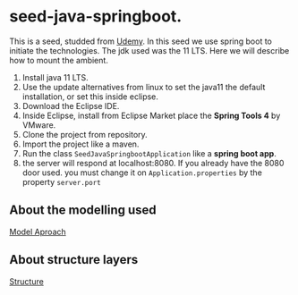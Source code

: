 # seed-java-springboot.
This is a seed, studded from [Udemy](https://www.udemy.com/course/spring-boot-ionic/). In this seed we use spring boot to initiate the technologies. The jdk used was the 11 LTS. Here we will describe how to mount the ambient.

1. Install java 11 LTS.
2. Use the update alternatives from linux to set the java11 the default installation, or set this inside eclipse.
3. Download the Eclipse IDE.
4. Inside Eclipse, install from Eclipse Market place the **Spring Tools 4** by VMware.
5. Clone the project from repository.
6. Import the project like a maven.
7. Run the class `SeedJavaSpringbootApplication` like a **spring boot app**.
8. the server will respond at localhost:8080. If you already have the 8080 door used. you must change it on `Application.properties` by the property `server.port`

## About the modelling used
[Model Aproach](https://github.com/rsanto27/seed-java-springboot/wiki/Data-Model)

## About structure layers
[Structure](https://github.com/rsanto27/seed-java-springboot/wiki/Structure-Layers)






